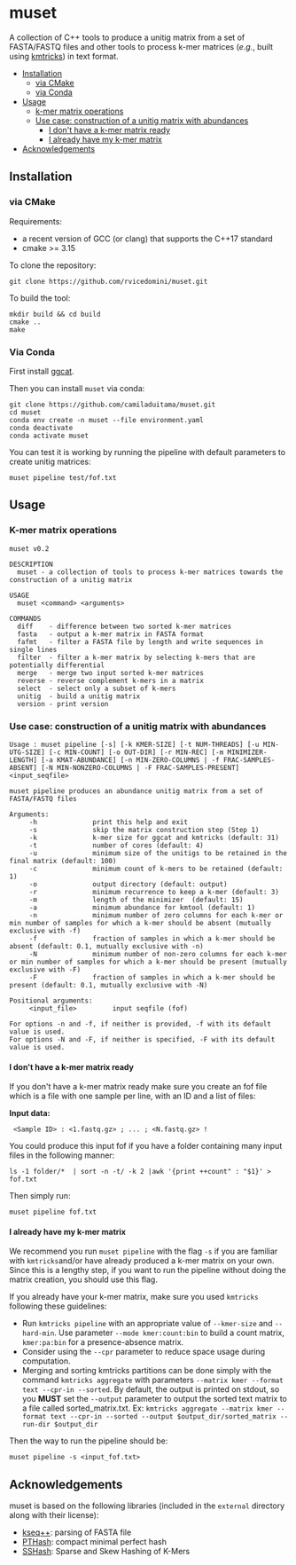 # muset

A collection of C++ tools to produce a unitig matrix from a set of FASTA/FASTQ files and other tools to process k-mer matrices (_e.g._, built using [kmtricks](https://github.com/tlemane/kmtricks)) in text format.

+ [Installation](#installation)
  - [via CMake](#via-cmake)
  - [via Conda](#via-conda)
+ [Usage](#usage)
  + [k-mer matrix operations](#k-mer-matrix-operations)
  + [Use case: construction of a unitig matrix with abundances](#use-case-construction-of-a-unitig-matrix-with-abundances)
    - [I don't have a k-mer matrix ready](#i-dont-have-a-k-mer-matrix-ready)
    - [I already have my k-mer matrix](#i-already-have-my-k-mer-matrix)
+ [Acknowledgements](#acknowledgements)

## Installation
### via CMake

Requirements:
 - a recent version of GCC (or clang) that supports the C++17 standard
 - cmake >= 3.15

To clone the repository:
```
git clone https://github.com/rvicedomini/muset.git
```

To build the tool:
```
mkdir build && cd build
cmake ..
make
```
### Via Conda
First install [ggcat](https://github.com/algbio/ggcat?tab=readme-ov-file#installation).

Then you can install `muset` via conda:
```
git clone https://github.com/camiladuitama/muset.git
cd muset
conda env create -n muset --file environment.yaml
conda deactivate
conda activate muset

```
You can test it is working by running the pipeline with default parameters to create unitig matrices:

```
muset pipeline test/fof.txt
```

## Usage

### K-mer matrix operations
```
muset v0.2

DESCRIPTION
  muset - a collection of tools to process k-mer matrices towards the construction of a unitig matrix

USAGE
  muset <command> <arguments>

COMMANDS
  diff    - difference between two sorted k-mer matrices
  fasta   - output a k-mer matrix in FASTA format
  fafmt   - filter a FASTA file by length and write sequences in single lines
  filter  - filter a k-mer matrix by selecting k-mers that are potentially differential
  merge   - merge two input sorted k-mer matrices
  reverse - reverse complement k-mers in a matrix
  select  - select only a subset of k-mers
  unitig  - build a unitig matrix
  version - print version
```

### Use case: construction of a unitig matrix with abundances
````
Usage : muset pipeline [-s] [-k KMER-SIZE] [-t NUM-THREADS] [-u MIN-UTG-SIZE] [-c MIN-COUNT] [-o OUT-DIR] [-r MIN-REC] [-m MINIMIZER-LENGTH] [-a KMAT-ABUNDANCE] [-n MIN-ZERO-COLUMNS | -f FRAC-SAMPLES-ABSENT] [-N MIN-NONZERO-COLUMNS | -F FRAC-SAMPLES-PRESENT] <input_seqfile>

muset pipeline produces an abundance unitig matrix from a set of FASTA/FASTQ files

Arguments:
     -h              print this help and exit
     -s              skip the matrix construction step (Step 1)
     -k              k-mer size for ggcat and kmtricks (default: 31)
     -t              number of cores (default: 4)
     -u              minimum size of the unitigs to be retained in the final matrix (default: 100)
     -c              minimum count of k-mers to be retained (default: 1)
     -o              output directory (default: output)
     -r              minimum recurrence to keep a k-mer (default: 3)
     -m              length of the minimizer  (default: 15)
     -a              minimum abundance for kmtool (default: 1)
     -n              minimum number of zero columns for each k-mer or min number of samples for which a k-mer should be absent (mutually exclusive with -f)
     -f              fraction of samples in which a k-mer should be absent (default: 0.1, mutually exclusive with -n)
     -N              minimum number of non-zero columns for each k-mer or min number of samples for which a k-mer should be present (mutually exclusive with -F)
     -F              fraction of samples in which a k-mer should be present (default: 0.1, mutually exclusive with -N)

Positional arguments:
     <input_file>         input seqfile (fof)

For options -n and -f, if neither is provided, -f with its default value is used. 
For options -N and -F, if neither is specified, -F with its default value is used.
````
#### I don't have a k-mer matrix ready

If you don't have a k-mer matrix ready make sure you create an fof file which is a file with one sample per line, with an ID and a list of files:

**Input data:**

` <Sample ID> : <1.fastq.gz> ; ... ; <N.fastq.gz> !`

You could produce this input fof if you have a folder containing many input files in the following manner:

```
ls -1 folder/*  | sort -n -t/ -k 2 |awk '{print ++count" : "$1}' > fof.txt
```

Then simply run:

```
muset pipeline fof.txt
```

#### I already have my k-mer matrix
We recommend you run `muset pipeline` with the flag `-s` if you are familiar with `kmtricks`and/or have already produced a k-mer matrix on your own. Since this is a lengthy step, if you want to run the pipeline without doing the matrix creation, you should use this flag. 

If you already have your k-mer matrix, make sure you used `kmtricks` following these guidelines:
  - Run `kmtricks pipeline` with an appropriate value of `--kmer-size` and `--hard-min`. Use parameter `--mode kmer:count:bin` to build a count matrix, `kmer:pa:bin` for a presence-absence matrix. 
  - Consider using the `--cpr` parameter to reduce space usage during computation.
  - Merging and sorting kmtricks partitions can be done simply with the command `kmtricks aggregate` with parameters `--matrix kmer --format text --cpr-in --sorted`. By default, the output is printed on stdout, so you **MUST** set the `--output` parameter to output the sorted text matrix to a file called sorted_matrix.txt. Ex: `kmtricks aggregate --matrix kmer --format text --cpr-in --sorted --output $output_dir/sorted_matrix --run-dir $output_dir`

Then the way to run the pipeline should be:

```
muset pipeline -s <input_fof.txt>
```

## Acknowledgements

muset is based on the following libraries (included in the `external` directory along with their license):

- [kseq++](https://github.com/cartoonist/kseqpp): parsing of FASTA file
- [PTHash](https://github.com/jermp/pthash): compact minimal perfect hash
- [SSHash](https://github.com/jermp/sshash): Sparse and Skew Hashing of K-Mers
